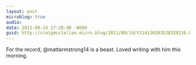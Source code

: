 ```yaml
---
layout: post
microblog: true
audio: 
date: 2011-09-14 17:20:40 -0600
guid: http://craigmcclellan.micro.blog/2011/09/14/t114116383528329216.html
---
```

For the record, @mattarmstrong14 is a beast. Loved writing with him this morning.
